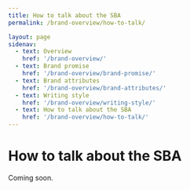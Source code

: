 ```yaml
---
title: How to talk about the SBA
permalink: /brand-overview/how-to-talk/

layout: page
sidenav:
  - text: Overview
    href: '/brand-overview/'
  - text: Brand promise
    href: '/brand-overview/brand-promise/'
  - text: Brand attributes
    href: '/brand-overview/brand-attributes/'
  - text: Writing style
    href: '/brand-overview/writing-style/'
  - text: How to talk about the SBA
    href: '/brand-overview/how-to-talk/'
---
```



# How to talk about the SBA

Coming soon.